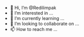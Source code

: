 - 👋 Hi, I’m @Redilimpak
- 👀 I’m interested in ...
- 🌱 I’m currently learning ...
- 💞️ I’m looking to collaborate on ...
- 📫 How to reach me ...

<!---
Redilimpak/Redilimpak is a ✨ special ✨ repository because its `README.md` (this file) appears on your GitHub profile.
You can click the Preview link to take a look at your changes.
--->
